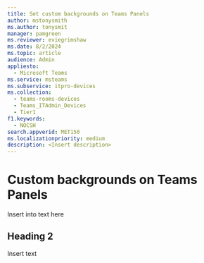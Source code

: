 ```yaml
---
title: Set custom backgrounds on Teams Panels
author: mstonysmith
ms.author: tonysmit
manager: pamgreen
ms.reviewer: eviegrimshaw
ms.date: 8/2/2024
ms.topic: article
audience: Admin
appliesto: 
  - Microsoft Teams
ms.service: msteams
ms.subservice: itpro-devices
ms.collection: 
  - teams-rooms-devices
  - Teams_ITAdmin_Devices
  - Tier1
f1.keywords: 
  - NOCSH
search.appverid: MET150
ms.localizationpriority: medium
description: <Insert description>
---
```

# Custom backgrounds on Teams Panels

Insert into text here

## Heading 2

Insert text
